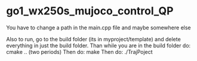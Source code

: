 # go1_wx250s_mujoco_control_QP
You have to change a path in the main.cpp file and maybe somewhere else

Also to run, go to the build folder (its in myproject/template) and delete everything in just the build folder.
Than while you are in the build folder do: cmake .. (two periods)
Then do: make
Then do: ./TrajPoject
